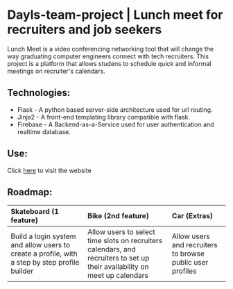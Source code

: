 # Dayls-team-project | Lunch meet for recruiters and job seekers

Lunch Meet is a video conferencing networking tool that will change the way graduating computer engineers connect with tech recruiters. This project is a platform that allows studens to schedule quick and informal meetings on recruiter's calendars. 

## Technologies:

- Flask -  A python based server-side architecture used for url routing.
- Jinja2 - A front-end templating library compatible with flask.
- Firebase - A Backend-as-a-Service used for user authentication and realtime database.

## Use:

Click [here]() to visit the website

## Roadmap:

| Skateboard (1 feature) | Bike (2nd feature)     | Car (Extras)           |
| :--------------------- | :--------------------- | :--------------------- |
| Build a login system and allow users to create a profile, with a step by step profile builder | Allow users to select time slots on recruiters calendars, and recruiters to set up their availability on meet up calendars | Allow users and recruiters to browse public user profiles |
